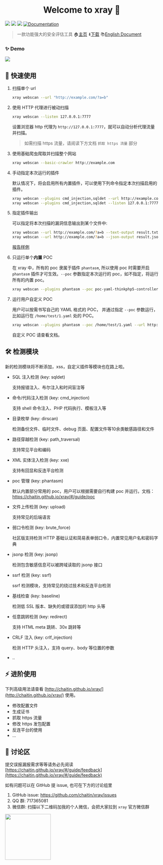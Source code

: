 <h1 align="center">Welcome to xray 👋</h1>
<p>
  <img src="https://img.shields.io/github/release/chaitin/xray.svg" />
  <img src="https://img.shields.io/github/release-date/chaitin/xray.svg?color=blue&label=update" />
  <img src="https://img.shields.io/badge/go report-A+-brightgreen.svg" />
  <a href="https://chaitin.github.io/xray/#/">
    <img alt="Documentation" src="https://img.shields.io/badge/documentation-yes-brightgreen.svg" target="_blank" />
  </a>
</p>

> 一款功能强大的安全评估工具  🏠[主页](https://chaitin.github.io/xray/#/)  ⬇️[下载](https://github.com/chaitin/xray/releases) 📚[English Document](https://github.com/chaitin/xray/tree/master/docs/en-us)

### ✨ Demo

![](https://chaitin.github.io/xray/assets/term.svg)

## 🚀 快速使用

1. 扫描单个 url
    
    ```bash
    xray webscan --url "http://example.com/?a=b"
    ```

1. 使用 HTTP 代理进行被动扫描
    
    ```bash
    xray webscan --listen 127.0.0.1:7777
    ```
   设置浏览器 http 代理为 `http://127.0.0.1:7777`，就可以自动分析代理流量并扫描。
   
   >如需扫描 https 流量，请阅读下方文档 `抓取 https 流量` 部分

1. 使用基础爬虫爬取并扫描整个网站
    
    ```bash
    xray webscan --basic-crawler http://example.com
    ```

1. 手动指定本次运行的插件
   
   默认情况下，将会启用所有内置插件，可以使用下列命令指定本次扫描启用的插件。
   
   ```bash
   xray webscan --plugins cmd_injection,sqldet --url http://example.com
   xray webscan --plugins cmd_injection,sqldet --listen 127.0.0.1:7777
   ```
      
1. 指定插件输出

    可以指定将本次扫描的漏洞信息输出到某个文件中:
    
    ```bash
    xray webscan --url http://example.com/?a=b --text-output result.txt
    xray webscan --url http://example.com/?a=b --json-output result.json
    ```
    
    [报告样例](https://chaitin.github.io/xray/assets/report_example.html)

1. 只运行单个**内置** POC

    在 xray 中，所有的 poc 隶属于插件 `phantasm`, 所以使用 poc 时需要开启 `phantasm` 插件才可生效。`--poc` 参数指定本次运行的 poc，如不指定，将运行所有的内置 poc。

    ```bash
    xray webscan --plugins phantasm --poc poc-yaml-thinkphp5-controller-rce --url http://example.com/
    ```
1. 运行用户自定义 POC

    用户可以按需书写自己的 YAML 格式的 POC， 并通过指定 `--poc` 参数运行，比如运行在 `/home/test/1.yaml` 处的 POC。

    ```bash
    xray webscan --plugins phantasm --poc /home/test/1.yaml --url http://example.com/
    ```
    自定义 POC 请查看文档。
  

## 🛠 检测模块

新的检测模块将不断添加，xss，自定义插件等模块也在路上啦。

 - SQL 注入检测 (key: sqldet)

   支持报错注入、布尔注入和时间盲注等

 - 命令/代码注入检测 (key: cmd_injection)

   支持 shell 命令注入、PHP 代码执行、模板注入等

 - 目录枚举 (key: dirscan)

   检测备份文件、临时文件、debug 页面、配置文件等10余类敏感路径和文件

 - 路径穿越检测 (key: path_traversal)

   支持常见平台和编码

 - XML 实体注入检测 (key: xxe)

   支持有回显和反连平台检测

 - poc 管理 (key: phantasm)

   默认内置部分常用的 poc，用户可以根据需要自行构建 poc 并运行。文档：https://chaitin.github.io/xray/#/guide/poc

 - 文件上传检测 (key: upload)

   支持常见的后端语言

 - 弱口令检测 (key: brute_force)

   社区版支持检测 HTTP 基础认证和简易表单弱口令，内置常见用户名和密码字典

 - jsonp 检测 (key: jsonp)

   检测包含敏感信息可以被跨域读取的 jsonp 接口

 - ssrf 检测 (key: ssrf)

   ssrf 检测模块，支持常见的绕过技术和反连平台检测

 - 基线检查 (key: baseline)

   检测低 SSL 版本、缺失的或错误添加的 http 头等

 - 任意跳转检测 (key: redirect)

   支持 HTML meta 跳转、30x 跳转等

 - CRLF 注入 (key: crlf_injection)

   检测 HTTP 头注入，支持 query、body 等位置的参数

 - ..


## ⚡️ 进阶使用

下列高级用法请查看 [http://chaitin.github.io/xray/](http://chaitin.github.io/xray/) 使用。

 - 修改配置文件
 - 生成证书
 - 抓取 https 流量
 - 修改 https 发包配置
 - 反连平台的使用
 - ...


## 📝 讨论区

提交误报漏报需求等等请务必先阅读 [https://chaitin.github.io/xray/#/guide/feedback](https://chaitin.github.io/xray/#/guide/feedback)

如有问题可以在 GitHub 提 issue, 也可在下方的讨论组里

1. GitHub issue: https://github.com/chaitin/xray/issues
1. QQ 群: 717365081
1. 微信群: 扫描以下二维码加我的个人微信，会把大家拉到 `xray` 官方微信群    

<img src="https://chaitin.github.io/xray/assets/wechat.jpg" height="150px">
